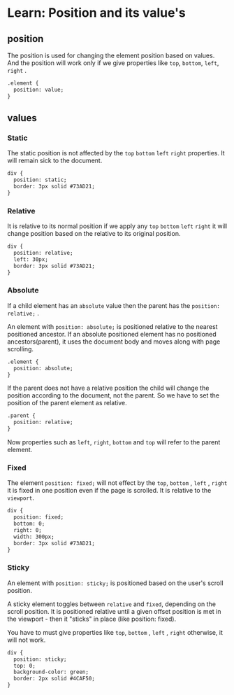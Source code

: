 # Learn: Position and its value's

## position

The position is used for changing the element position based on values. And the position will work only if we give properties like `top`, `bottom`, `left`, `right` .

```xml
.element {
  position: value;
}
```

## values

### Static

The static position is not affected by the `top` `bottom` `left` `right` properties. It will remain sick to the document.

```xml
div {
  position: static;
  border: 3px solid #73AD21;
}
```

### Relative

It is relative to its normal position if we apply any `top` `bottom` `left` `right` it will change position based on the relative to its original position.

```xml
div {
  position: relative;
  left: 30px;
  border: 3px solid #73AD21;
}
```

### Absolute

If a child element has an `absolute` value then the parent has the `position: relative;` .

An element with `position: absolute;` is positioned relative to the nearest positioned ancestor. If an absolute positioned element has no positioned ancestors(parent), it uses the document body and moves along with page scrolling.

```xml
.element {
  position: absolute;
}
```

If the parent does not have a relative position the child will change the position according to the document, not the parent. So we have to set the position of the parent element as relative.

```xml
.parent {
  position: relative;
}
```

Now properties such as `left`, `right`, `bottom` and `top` will refer to the parent element.

### Fixed

The element `position: fixed;` will not effect by the `top`, `bottom` , `left` , `right` it is fixed in one position even if the page is scrolled. It is relative to the `viewport`.

```xml
div {
  position: fixed;
  bottom: 0;
  right: 0;
  width: 300px;
  border: 3px solid #73AD21;
}
```

### Sticky

An element with `position: sticky;` is positioned based on the user's scroll position.

A sticky element toggles between `relative` and `fixed`, depending on the scroll position. It is positioned relative until a given offset position is met in the viewport - then it "sticks" in place (like position: fixed).

You have to must give properties like `top`, `bottom` , `left` , `right` otherwise, it will not work.

```xml
div {
  position: sticky;
  top: 0;
  background-color: green;
  border: 2px solid #4CAF50;
}
```